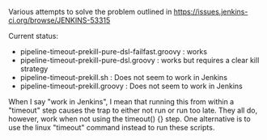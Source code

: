 Various attempts to solve the problem outlined in https://issues.jenkins-ci.org/browse/JENKINS-53315

Current status:
* pipeline-timeout-prekill-pure-dsl-failfast.groovy : works
* pipeline-timeout-prekill-pure-dsl.groovy : works but requires a clear kill strategy
* pipeline-timeout-prekill.sh : Does not seem to work in Jenkins 
* pipeline-timeout-prekill.groovy : Does not seem to work in Jenkins 

When I say "work in Jenkins", I mean that running this from within a "timeout" step causes the trap to either not run or run too late.  They all do, however, work when not using the timeout() {} step.  One alternative is to use the linux "timeout" command instead to run these scripts.
